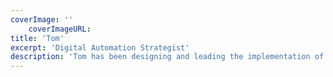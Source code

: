 ```yaml
---
coverImage: ''
    coverImageURL:
title: 'Tom'
excerpt: 'Digital Automation Strategist'
description: 'Tom has been designing and leading the implementation of automation solutions for over a decade.  His passion for people mixed with a laser focus on the flow of data across the value chain, he is exceptionally well placed to deliver real customer outcomes.' 
---
```

